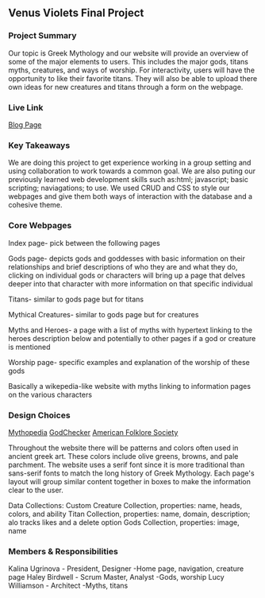 ## Venus Violets Final Project

### Project Summary

Our topic is Greek Mythology and our website will provide an overview of some of the major elements to users. This includes the major gods, titans myths, creatures, and ways of worship. For interactivity, users will have the opportunity to like their favorite titans. They will also be able to upload there own ideas for new creatures and titans through a form on the webpage.

### Live Link

[Blog Page](https://kugrinov.github.io/group-venus-violets/)

### Key Takeaways

We are doing this project to get experience working in a group setting and using collaboration to work towards a common goal. We are also puting our previously learned web development skills such as:html; javascript; basic scripting; naviagations; to use. We used CRUD and CSS to style our webpages and give them both ways of interaction with the database and a cohesive theme.

### Core Webpages

Index page- pick between the following pages

Gods page- depicts gods and goddesses with basic information on their relationships and brief descriptions of who they are and what they do, clicking on individual gods or characters will bring up a page that delves deeper into that character with more information on that specific individual

Titans- similar to gods page but for titans

Mythical Creatures- similar to gods page but for creatures

Myths and Heroes- a page with a list of myths with hypertext linking to the heroes description below and potentially to other pages if a god or creature is mentioned

Worship page- specific examples and explanation of the worship of these gods

Basically a wikepedia-like website with myths linking to information pages on the various characters

### Design Choices

[Mythopedia](https://mythopedia.com/)
[GodChecker](https://www.godchecker.com/)
[American Folklore Society](https://americanfolkloresociety.org/)

Throughout the website there will be patterns and colors often used in ancient greek art. These colors include olive greens, browns, and pale parchment. The website uses a serif font since it is more traditional than sans-serif fonts to match the long history of Greek Mythology. Each page's layout will group similar content together in boxes to make the information clear to the user.

Data Collections:
Custom Creature Collection, properties: name, heads, colors, and ability
Titan Collection, properties: name, domain, description; alo tracks likes and a delete option
Gods Collection, properties: image, name

### Members & Responsibilities

Kalina Ugrinova - President, Designer
-Home page, navigation, creature page
Haley Birdwell - Scrum Master, Analyst
-Gods, worship
Lucy Williamson - Architect
-Myths, titans
